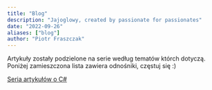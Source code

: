 ```yaml
---
title: "Blog"
description: "Jajoglowy, created by passionate for passionates"
date: "2022-09-26"
aliases: ["blog"]
author: "Piotr Fraszczak"
---
```


Artykuły zostały podzielone na serie według tematów którch dotyczą. Poniżej zamieszczona lista zawiera odnośniki, częstuj się :)

[Seria artykułów o C#](/blog/about-CSharp) <!--more-->

